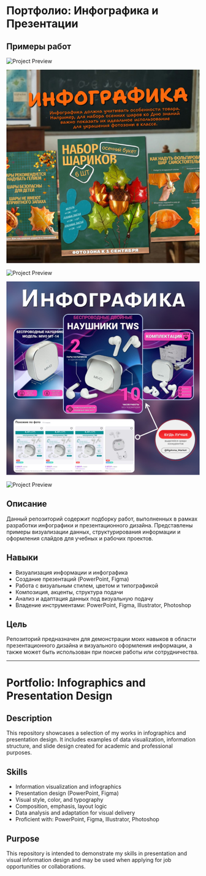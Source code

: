 # Портфолио: Инфографика и Презентации

## Примеры работ

![Project Preview](https://github.com/RgAnna/visual-portfolio/blob/main/infographics/slide.jpg)

![Project Preview](https://github.com/RgAnna/visual-portfolio/blob/main/infographics/slide_01.jpg)

![Project Preview](https://github.com/RgAnna/visual-portfolio/blob/main/infographics/slide_02.jpg)

![Project Preview](https://github.com/RgAnna/visual-portfolio/blob/main/infographics/slide_03.jpg)

![Project Preview](https://github.com/RgAnna/visual-portfolio/blob/main/infographics/slide_04.jpg)

## Описание

Данный репозиторий содержит подборку работ, выполненных в рамках разработки инфографики и презентационного дизайна. Представлены примеры визуализации данных, структурирования информации и оформления слайдов для учебных и рабочих проектов.

## Навыки

- Визуализация информации и инфографика
- Создание презентаций (PowerPoint, Figma)
- Работа с визуальным стилем, цветом и типографикой
- Композиция, акценты, структура подачи
- Анализ и адаптация данных под визуальную подачу
- Владение инструментами: PowerPoint, Figma, Illustrator, Photoshop

## Цель

Репозиторий предназначен для демонстрации моих навыков в области презентационного дизайна и визуального оформления информации, а также может быть использован при поиске работы или сотрудничества.



---

# Portfolio: Infographics and Presentation Design

## Description

This repository showcases a selection of my works in infographics and presentation design. It includes examples of data visualization, information structure, and slide design created for academic and professional purposes.

## Skills

- Information visualization and infographics
- Presentation design (PowerPoint, Figma)
- Visual style, color, and typography
- Composition, emphasis, layout logic
- Data analysis and adaptation for visual delivery
- Proficient with: PowerPoint, Figma, Illustrator, Photoshop

## Purpose

This repository is intended to demonstrate my skills in presentation and visual information design and may be used when applying for job opportunities or collaborations.
